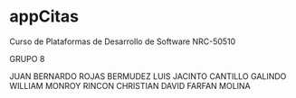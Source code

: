 # appCitas
Curso de Plataformas de Desarrollo de Software NRC-50510

GRUPO 8

JUAN BERNARDO ROJAS BERMUDEZ
LUIS JACINTO CANTILLO GALINDO
WILLIAM MONROY RINCON
CHRISTIAN DAVID FARFAN MOLINA
